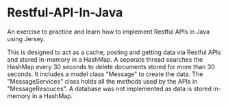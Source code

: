 # Restful-API-In-Java
An exercise to practice and learn how to implement Restful APIs in Java using Jersey.

This is designed to act as a cache, posting and getting data via Restful APIs and stored in-memory in a HashMap. A seperate thread searches the HashMap every 30 seconds to delete documents stored for more than 30 seconds. It includes a model class "Message" to create the data. The "MessageServices" class holds all the methods used by the APIs in "MessageResouces". A database was not implemented as data is stored in-memory in a HashMap. 
